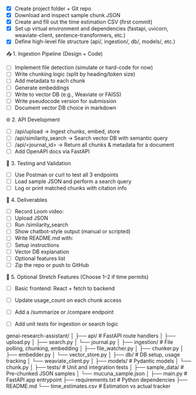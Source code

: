 - [x] Create project folder + Git repo
- [x] Download and inspect sample chunk JSON
- [x] Create and fill out the time estimation CSV (first commit)
- [x] Set up virtual environment and dependencies (fastapi, uvicorn, weaviate-client, sentence-transformers, etc.)
- [x] Define high-level file structure (api/, ingestion/, db/, models/, etc.)

📥 1. Ingestion Pipeline (Design + Code)
- [ ] Implement file detection (simulate or hard-code for now)
- [ ] Write chunking logic (split by heading/token size)
- [ ] Add metadata to each chunk
- [ ] Generate embeddings
- [ ] Write to vector DB (e.g., Weaviate or FAISS)
- [ ] Write pseudocode version for submission
- [ ] Document vector DB choice in markdown

🌐 2. API Development
- [ ] /api/upload → Ingest chunks, embed, store
- [ ] /api/similarity_search → Search vector DB with semantic query
- [ ] /api/<journal_id> → Return all chunks & metadata for a document
- [ ] Add OpenAPI docs via FastAPI

🧪 3. Testing and Validation
- [ ] Use Postman or curl to test all 3 endpoints
- [ ] Load sample JSON and perform a search query
- [ ] Log or print matched chunks with citation info

🎥 4. Deliverables
- [ ] Record Loom video:
- [ ] Upload JSON
- [ ] Run /similarity_search
- [ ] Show chatbot-style output (manual or scripted)
- [ ] Write README.md with:
- [ ] Setup instructions
- [ ] Vector DB explanation
- [ ] Optional features list
- [ ] Zip the repo or push to GitHub

🌟 5. Optional Stretch Features (Choose 1–2 if time permits)
- [ ] Basic frontend: React + fetch to backend
- [ ] Update usage_count on each chunk access
- [ ] Add a /summarize or /compare endpoint
- [ ] Add unit tests for ingestion or search logic






genai-research-assistant/
│
├── api/                  # FastAPI route handlers
│   ├── upload.py
│   ├── search.py
│   └── journal.py
│
├── ingestion/            # File polling, chunking, embedding
│   ├── file_watcher.py
│   ├── chunker.py
│   ├── embedder.py
│   └── vector_store.py
│
├── db/                   # DB setup, usage tracking
│   └── weaviate_client.py
│
├── models/               # Pydantic models
│   └── chunk.py
│
├── tests/                # Unit and integration tests
│
├── sample_data/          # Pre-chunked JSON samples
│   └── mucuna_sample.json
│
├── main.py               # FastAPI app entrypoint
├── requirements.txt      # Python dependencies
├── README.md
└── time_estimates.csv    # Estimation vs actual tracker
